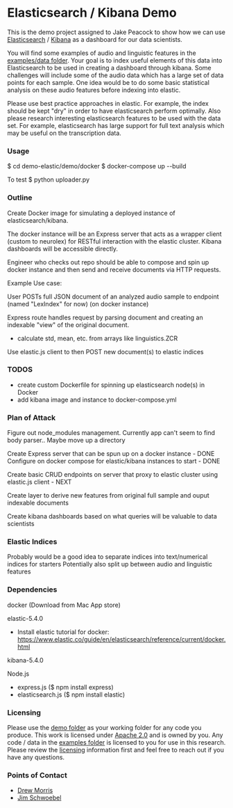 # Elasticsearch / Kibana Demo

This is the demo project assigned to Jake Peacock to show how we can use [Elasticsearch](https://www.elastic.co/) / [Kibana](https://www.elastic.co/products/kibana) as a dashboard for our data scientists.

You will find some examples of audio and linguistic features in the [examples/data folder](./examples/data). Your goal is to index useful elements of this data into Elasticsearch to be used in creating a dashboard through kibana. Some challenges will include some of the audio data which has a large set of data points for each sample. One idea would be to do some basic statistical analysis on these audio features before indexing into elastic.

Please use best practice approaches in elastic. For example, the index should be kept "dry" in order to have elasticsearch perform optimally. Also please research interesting elasticsearch features to be used with the data set. For example, elasticsearch has large support for full text analysis which may be useful on the transcription data.

### Usage

$ cd demo-elastic/demo/docker
$ docker-compose up --build

To test
$ python uploader.py

### Outline

Create Docker image for simulating a deployed instance of elasticsearch/kibana. 

The docker instance will be an Express server that acts as a wrapper client (custom to neurolex) for RESTful interaction
with the elastic cluster. Kibana dashboards will be accessible directly.

Engineer who checks out repo should be able to compose and spin up docker instance and then send and receive documents 
via HTTP requests.

Example Use case:

User POSTs full JSON document of an analyzed audio sample to endpoint (named "LexIndex" for now) (on docker instance)

Express route handles request by parsing document and creating an indexable "view" of the original document.
- calculate std, mean, etc. from arrays like linguistics.ZCR

Use elastic.js client to then POST new document(s) to elastic indices

### TODOS

- create custom Dockerfile for spinning up elasticsearch node(s) in Docker
- add kibana image and instance to docker-compose.yml


### Plan of Attack

Figure out node_modules management. Currently app can't seem to find body parser.. Maybe move up a directory

Create Express server that can be spun up on a docker instance - DONE
Configure on docker compose for elastic/kibana instances to start - DONE

Create basic CRUD endpoints on server that proxy to elastic cluster using elastic.js client - NEXT

Create layer to derive new features from original full sample and ouput indexable documents

Create kibana dashboards based on what queries will be valuable to data scientists 


### Elastic Indices

Probably would be a good idea to separate indices into text/numerical indices for starters
Potentially also split up between audio and linguistic features


### Dependencies

docker (Download from Mac App store)

elastic-5.4.0

- Install elastic tutorial for docker: https://www.elastic.co/guide/en/elasticsearch/reference/current/docker.html

kibana-5.4.0

Node.js
- express.js ($ npm install express)
- elasticsearch.js ($ npm install elastic)



### Licensing

Please use the [demo folder](./demo/) as your working folder for any code you produce. This work is licensed under [Apache 2.0](./demo/LICENSE) and is owned by you. Any code / data in the [examples folder](./examples/) is licensed to you for use in this research. Please review the [licensing](./examples/LICENSE) information first and feel free to reach out if you have any questions.

### Points of Contact
- [Drew Morris](mailto:drew@neurolex.co)
- [Jim Schwoebel](mailto:jim@neurolex.co)